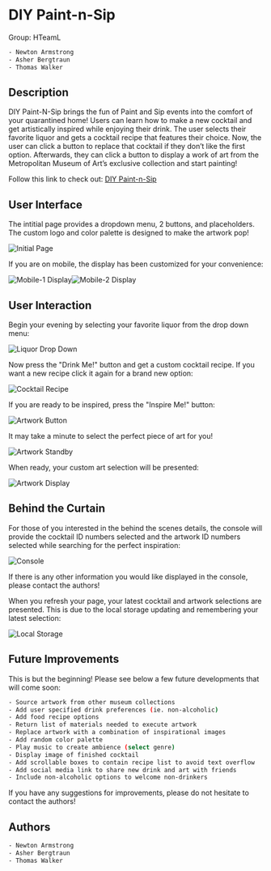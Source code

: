 # DIY Paint-n-Sip

Group: HTeamL

```bash
- Newton Armstrong
- Asher Bergtraun
- Thomas Walker
```

## Description

DIY Paint-N-Sip brings the fun of Paint and Sip events into the comfort of your quarantined home! Users can learn how to make a new cocktail and get artistically inspired while enjoying their drink. The user selects their favorite liquor and gets a cocktail recipe that features their choice. Now, the user can click a button to replace that cocktail if they don’t like the first option. Afterwards, they can click a button to display a work of art from the Metropolitan Museum of Art’s exclusive collection and start painting!

Follow this link to check out:
[DIY Paint-n-Sip](https://twalker7.github.io/HTeamL-Project/)

## User Interface

The intitial page provides a dropdown menu, 2 buttons, and placeholders. 
The custom logo and color palette is designed to make the artwork pop!

![Initial Page](assets/images/read-me-img-01.png)

If you are on mobile, the display has been customized for your convenience:

![Mobile-1 Display](assets/images/read-me-img-09.png)![Mobile-2 Display](assets/images/read-me-img-10.png)

## User Interaction

Begin your evening by selecting your favorite liquor from the drop down menu:

![Liquor Drop Down](assets/images/read-me-img-02.png)

Now press the "Drink Me!" button and get a custom cocktail recipe. If you want a new recipe click it again for a brand new option:

![Cocktail Recipe](assets/images/read-me-img-03.png)

If you are ready to be inspired, press the "Inspire Me!" button:

![Artwork Button](assets/images/read-me-img-04.png)

It may take a minute to select the perfect piece of art for you!

![Artwork Standby](assets/images/read-me-img-05.png)

When ready, your custom art selection will be presented:

![Artwork Display](assets/images/read-me-img-06.png)

## Behind the Curtain

For those of you interested in the behind the scenes details, the console will provide the cocktail ID numbers selected and the artwork ID numbers selected while searching for the perfect inspiration:

![Console](assets/images/read-me-img-07.png)

If there is any other information you would like displayed in the console, please contact the authors!

When you refresh your page, your latest cocktail and artwork selections are presented. This is due to the local storage updating and remembering your latest selection:

![Local Storage](assets/images/read-me-img-09.png)

## Future Improvements

This is but the beginning!
Please see below a few future developments that will come soon:

```bash
- Source artwork from other museum collections
- Add user specified drink preferences (ie. non-alcoholic)
- Add food recipe options
- Return list of materials needed to execute artwork
- Replace artwork with a combination of inspirational images
- Add random color palette
- Play music to create ambience (select genre)
- Display image of finished cocktail
- Add scrollable boxes to contain recipe list to avoid text overflow
- Add social media link to share new drink and art with friends
- Include non-alcoholic options to welcome non-drinkers 
```
If you have any suggestions for improvements, please do not hesitate to contact the authors!

## Authors

```bash
- Newton Armstrong
- Asher Bergtraun
- Thomas Walker
```

